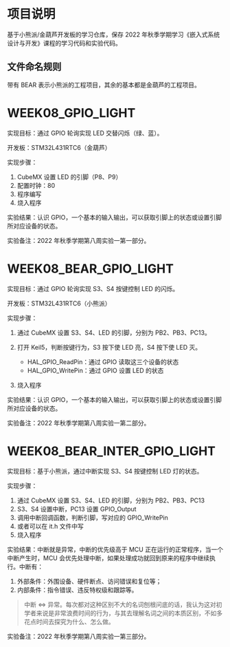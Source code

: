 # 项目说明

基于小熊派/金葫芦开发板的学习仓库，保存 2022 年秋季学期学习《嵌入式系统设计与开发》课程的学习代码和实验代码。

## 文件命名规则

带有 BEAR 表示小熊派的工程项目，其余的基本都是金葫芦的工程项目。

# WEEK08_GPIO_LIGHT

实现目标：通过 GPIO 轮询实现 LED 交替闪烁（绿、蓝）。

开发板：STM32L431RTC6（金葫芦）

实现步骤：

1. CubeMX 设置 LED 的引脚（P8、P9）
2. 配置时钟：80
3. 程序编写
4. 烧入程序

实验结果：认识 GPIO，一个基本的输入输出，可以获取引脚上的状态或设置引脚所对应设备的状态。

实验备注：2022 年秋季学期第八周实验一第一部分。

# WEEK08_BEAR_GPIO_LIGHT

实现目标：通过 GPIO 轮询实现 S3、S4 按键控制 LED 的闪烁。

开发板：STM32L431RTC6（小熊派）

实现步骤：

1. 通过 CubeMX 设置 S3、S4、LED 的引脚，分别为 PB2、PB3、PC13。
2. 打开 Keil5，判断按键行为，S3 按下使 LED 亮，S4 按下使 LED 灭。

   - HAL_GPIO_ReadPin：通过 GPIO 读取这三个设备的状态
   - HAL_GPIO_WritePin：通过 GPIO 设置 LED 的状态

3. 烧入程序

实验结果：认识 GPIO，一个基本的输入输出，可以获取引脚上的状态或设置引脚所对应设备的状态。

实验备注：2022 年秋季学期第八周实验一第二部分。

# WEEK08_BEAR_INTER_GPIO_LIGHT

实现目标：基于小熊派，通过中断实现 S3、S4 按键控制 LED 灯的状态。

实现步骤：

1. 通过 CubeMX 设置 S3、S4、LED 的引脚，分别为 PB2、PB3、PC13
2. S3、S4 设置中断，PC13 设置 GPIO_Output
3. 调用中断回调函数，判断引脚，写对应的 GPIO_WritePin
4. 或者可以在 it.h 文件中写
5. 烧入程序

实验结果：中断就是异常，中断的优先级高于 MCU 正在运行的正常程序，当一个中断产生时，MCU 会优先处理中断，如果处理成功就回到原来的程序中继续执行。中断有：

1. 外部条件：外围设备、硬件断点、访问错误和复位等；
2. 内部条件：指令错误、违反特权级和跟踪等。

> 中断 <=> 异常。每次都对这种区别不大的名词刨根问底的话，我认为这对初学者来说是非常浪费时间的行为，与其去理解名词之间的本质区别，不如多花点时间去探究为什么、怎么做。

实验备注：2022 年秋季学期第八周实验一第三部分。
